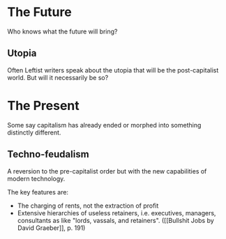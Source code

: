 # The Future

Who knows what the future will bring?

## Utopia

Often Leftist writers speak about the utopia that will be the post-capitalist world. But will it necessarily be so?

# The Present

Some say capitalism has already ended or morphed into something distinctly different.

## Techno-feudalism

A reversion to the pre-capitalist order but with the new capabilities of modern technology.

The key features are:

* The charging of rents, not the extraction of profit
* Extensive hierarchies of useless retainers, i.e. executives, managers, consultants as like "lords, vassals, and retainers". ([[Bullshit Jobs by David Graeber]], p. 191)
